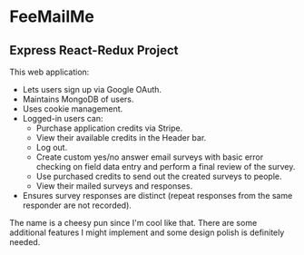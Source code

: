 # FeeMailMe
## Express React-Redux Project 

This web application:
- Lets users sign up via Google OAuth.
- Maintains MongoDB of users.
- Uses cookie management.
- Logged-in users can:
  - Purchase application credits via Stripe.
  - View their available credits in the Header bar.
  - Log out.
  - Create custom yes/no answer email surveys with basic error checking on field data entry and perform a final review of the survey.
  - Use purchased credits to send out the created surveys to people.
  - View their mailed surveys and responses.
- Ensures survey responses are distinct (repeat responses from the same responder are not recorded).

The name is a cheesy pun since I'm cool like that. There are some additional features I might implement and some design polish is definitely needed.
